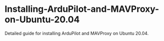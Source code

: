 # Installing-ArduPilot-and-MAVProxy-on-Ubuntu-20.04
Detailed guide for installing ArduPilot and MAVProxy on Ubuntu 20.04.
